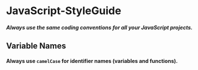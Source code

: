 # JavaScript-StyleGuide
##### Always use the same coding conventions for all your JavaScript projects.



## Variable Names
#### Always use `camelCase` for identifier names (variables and functions).

